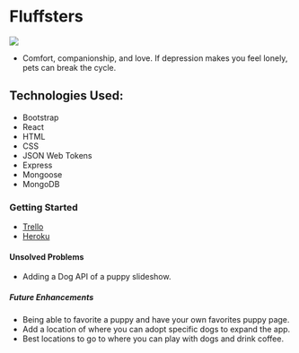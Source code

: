 # Fluffsters

![](https://i.imgur.com/wNcnPad.png)

* Comfort, companionship, and love. If depression makes you feel lonely, pets can break the cycle. 

## Technologies Used:
* Bootstrap
* React
* HTML
* CSS
* JSON Web Tokens
* Express
* Mongoose
* MongoDB

### Getting Started
* [Trello](https://trello.com/b/7qpxA2eY/project-4-fluffsters)
* [Heroku](https://fluffsters.herokuapp.com/)

#### Unsolved Problems 
* Adding a Dog API of a puppy slideshow.

##### Future Enhancements
* Being able to favorite a puppy and have your own favorites puppy page.
* Add a location of where you can adopt specific dogs to expand the app. 
* Best locations to go to where you can play with dogs and drink coffee. 